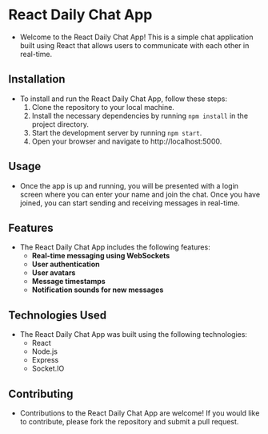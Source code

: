 # React Daily Chat App
- Welcome to the React Daily Chat App! This is a simple chat application built using React that allows users to communicate with each other in real-time.

## Installation
- To install and run the React Daily Chat App, follow these steps:
  1. Clone the repository to your local machine.
  2. Install the necessary dependencies by running `npm install` in the project directory.
  3. Start the development server by running `npm start`.
  4. Open your browser and navigate to http://localhost:5000.

## Usage
 - Once the app is up and running, you will be presented with a login screen where you can enter your name and join the chat. Once you have joined, you can start sending and receiving messages in real-time.

## Features
- The React Daily Chat App includes the following features:
  * **Real-time messaging using WebSockets**
  * **User authentication**
  * **User avatars**
  * **Message timestamps**
  * **Notification sounds for new messages**

## Technologies Used
- The React Daily Chat App was built using the following technologies:
  * React
  * Node.js
  * Express
  * Socket.IO

## Contributing
- Contributions to the React Daily Chat App are welcome! If you would like to contribute, please fork the repository and submit a pull request.
